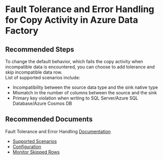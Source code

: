 <properties
    pageTitle="Copy Activity - Fault Tolerance and Error Handling"
    description="Fault tolerance of copy activity in Azure Data Factory"
    infoBubbleText=""
    authors="chez-charlie"
    ms.author="chez"
    articleId=""
    diagnosticScenario=""
    selfHelpType="generic"
    supportTopicIds="32629465"
    resourceTags=""
    productPesIds="15613"
    cloudEnvironments="public"
/>

# Fault Tolerance and Error Handling for Copy Activity in Azure Data Factory

## **Recommended Steps**

To change the default behavior, which fails the copy activity when incompatible data is encountered, you can choose to add tolerance and skip incompatible data row. <br>
List of supported scenarios include: <br>

* Incompatibility between the source data type and the sink native type <br>
* Mismatch in the number of columns between the source and the sink <br>
* Primary key violation when writing to SQL Server/Azure SQL Database/Azure Cosmos DB <br>

## **Recommended Documents**

Fault Tolerance and Error Handling [Documentation](https://docs.microsoft.com/azure/data-factory/copy-activity-fault-tolerance) <br>

* [Supported Scenarios](https://docs.microsoft.com/azure/data-factory/copy-activity-fault-tolerance#supported-scenarios) <br>
* [Configuration](https://docs.microsoft.com/azure/data-factory/copy-activity-fault-tolerance#configuration) <br>
* [Monitor Skipped Rows](https://docs.microsoft.com/azure/data-factory/copy-activity-fault-tolerance#monitor-skipped-rows) <br>
